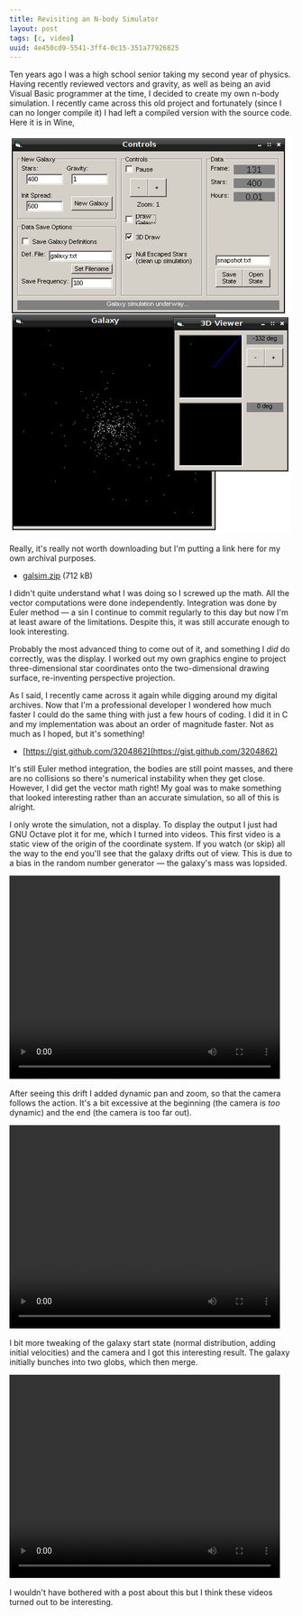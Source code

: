 ```yaml
---
title: Revisiting an N-body Simulator
layout: post
tags: [c, video]
uuid: 4e450cd9-5541-3ff4-0c15-351a77926825
---
```


Ten years ago I was a high school senior taking my second year of
physics. Having recently reviewed vectors and gravity, as well as
being an avid Visual Basic programmer at the time, I decided to create
my own n-body simulation. I recently came across this old project and
fortunately (since I can no longer compile it) I had left a compiled
version with the source code. Here it is in Wine,

![](/img/screenshot/galsim.png)

Really, it's really not worth downloading but I'm putting a link here
for my own archival purposes.

 * [galsim.zip](http://nullprogram.s3.amazonaws.com/galaxy/galsim.zip) (712 kB)

I didn't quite understand what I was doing so I screwed up the
math. All the vector computations were done independently. Integration
was done by Euler method — a sin I continue to commit regularly to
this day but now I'm at least aware of the limitations. Despite this,
it was still accurate enough to look interesting.

Probably the most advanced thing to come out of it, and something I
*did* do correctly, was the display. I worked out my own graphics
engine to project three-dimensional star coordinates onto the
two-dimensional drawing surface, re-inventing perspective projection.

As I said, I recently came across it again while digging around my
digital archives. Now that I'm a professional developer I wondered how
much faster I could do the same thing with just a few hours of
coding. I did it in C and my implementation was about an order of
magnitude faster. Not as much as I hoped, but it's something!

 * [https://gist.github.com/3204862](https://gist.github.com/3204862)

It's still Euler method integration, the bodies are still point
masses, and there are no collisions so there's numerical instability
when they get close. However, I did get the vector math right! My goal
was to make something that looked interesting rather than an accurate
simulation, so all of this is alright.

I only wrote the simulation, not a display. To display the output I
just had GNU Octave plot it for me, which I turned into videos. This
first video is a static view of the origin of the coordinate
system. If you watch (or skip) all the way to the end you'll see that
the galaxy drifts out of view. This is due to a bias in the random
number generator — the galaxy's mass was lopsided.

<video src="http://nullprogram.s3.amazonaws.com/galaxy/attempt-1.webm"
       controls="controls" width="480" height="360">
  Video requires WebM support with HTML5.
</video>

After seeing this drift I added dynamic pan and zoom, so that the
camera follows the action. It's a bit excessive at the beginning (the
camera is *too* dynamic) and the end (the camera is too far out).

<video src="http://nullprogram.s3.amazonaws.com/galaxy/attempt-2.webm"
       controls="controls" width="480" height="360">
  Video requires WebM support with HTML5.
</video>

I bit more tweaking of the galaxy start state (normal distribution,
adding initial velocities) and the camera and I got this interesting
result. The galaxy initially bunches into two globs, which then merge.

<video src="http://nullprogram.s3.amazonaws.com/galaxy/v10-z9.webm"
       controls="controls" width="480" height="360">
  Video requires WebM support with HTML5.
</video>

I wouldn't have bothered with a post about this but I think these
videos turned out to be interesting.
